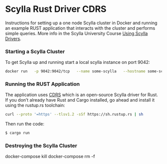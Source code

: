 # Scylla Rust Driver CDRS 
Instructions for setting up a one node Scylla cluster in Docker and running an example RUST application that interacts with the cluster and performs simple queries.  More info in the Scylla University Course [Using Scylla Drivers](https://university.scylladb.com/courses/using-scylla-drivers/). 

### Starting a Scylla Cluster
To get Scylla up and running start a local scylla instance on port 9042:
```bash
docker run   -p 9042:9042/tcp   --name some-scylla   --hostname some-scylla   -d scylladb/scylla:3.3.0    --smp 1 --memory=750M --overprovisioned 1
```

### Running the RUST Application
The application uses [CDRS](https://github.com/AlexPikalov/cdrs) which is an open-source Scylla driver for Rust. 
If you don’t already have Rust and Cargo installed, go ahead and install it using the rustup.rs toolchain:
```bash
curl --proto '=https' --tlsv1.2 -sSf https://sh.rustup.rs | sh
```
Then run the code:
```bash
$ cargo run
```
### Destroying the Scylla Cluster
docker-compose kill
docker-compose rm -f

